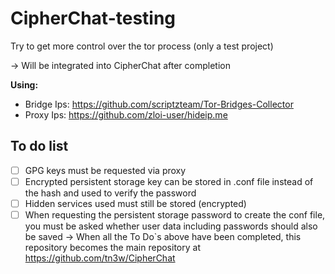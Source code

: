 # CipherChat-testing
Try to get more control over the tor process (only a test project)

-> Will be integrated into CipherChat after completion

**Using:**
- Bridge Ips: https://github.com/scriptzteam/Tor-Bridges-Collector
- Proxy Ips: https://github.com/zloi-user/hideip.me

## To do list
- [ ] GPG keys must be requested via proxy
- [ ] Encrypted persistent storage key can be stored in .conf file instead of the hash and used to verify the password
- [ ] Hidden services used must still be stored (encrypted)
- [ ] When requesting the persistent storage password to create the conf file, you must be asked whether user data including passwords should also be saved
-> When all the To Do`s above have been completed, this repository becomes the main repository at https://github.com/tn3w/CipherChat